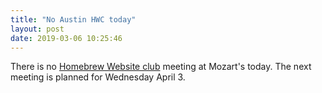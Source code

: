 ```yaml
---
title: "No Austin HWC today"
layout: post
date: 2019-03-06 10:25:46
---
```

There is no [Homebrew Website club](https://indieweb.org/Homebrew_Website_Club) meeting at Mozart's today.  The next meeting is planned for Wednesday April 3.
